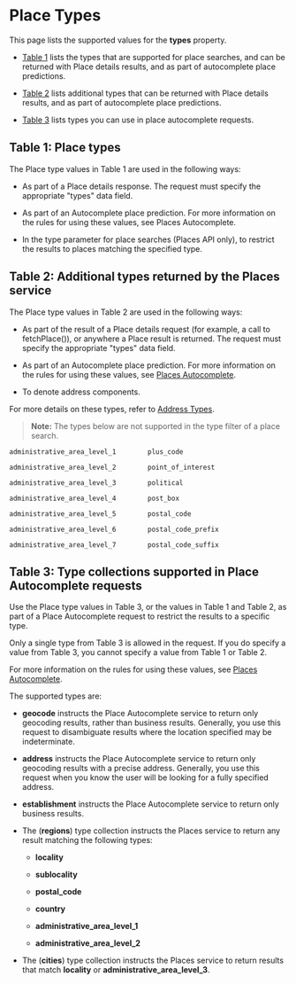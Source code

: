 # Place Types

This page lists the supported values for the **types** property.

* [Table 1](#Table-1-Place-types) lists the types that are supported for place searches, and can be returned with Place details results, and as part of autocomplete place predictions.

* [Table 2](#Table-2-Additional-types-returned-by-the-Places-service) lists additional types that can be returned with Place details results, and as part of autocomplete place predictions.

* [Table 3](#Table-3-Type-collections-supported-in-Place-Autocomplete-requests) lists types you can use in place autocomplete requests.


## Table 1: Place types

The Place type values in Table 1 are used in the following ways:

* As part of a Place details response. The request must specify the appropriate "types" data field.

* As part of an Autocomplete place prediction. For more information on the rules for using these values, see Places Autocomplete.

* In the type parameter for place searches (Places API only), to restrict the results to places matching the specified type.


## Table 2: Additional types returned by the Places service
The Place type values in Table 2 are used in the following ways:

  * As part of the result of a Place details request (for example, a call to fetchPlace()), or anywhere a Place result is returned. The request must specify the appropriate "types" data field.

  * As part of an Autocomplete place prediction. For more information on the rules for using these values, see [Places Autocomplete](./placeautocomplete.md).

  * To denote address components.

For more details on these types, refer to [Address Types](./geocoding.md#Address-types-and-address-component-types).

> **Note:** The types below are not supported in the type filter of a place search.

    administrative_area_level_1        plus_code 

    administrative_area_level_2        point_of_interest 

    administrative_area_level_3        political 

    administrative_area_level_4        post_box

    administrative_area_level_5        postal_code 

    administrative_area_level_6        postal_code_prefix 

    administrative_area_level_7        postal_code_suffix 


## Table 3: Type collections supported in Place Autocomplete requests
Use the Place type values in Table 3, or the values in Table 1 and Table 2, as part of a Place Autocomplete request to restrict the results to a specific type.

Only a single type from Table 3 is allowed in the request. If you do specify a value from Table 3, you cannot specify a value from Table 1 or Table 2.

For more information on the rules for using these values, see [Places Autocomplete](./placeautocomplete.md).

The supported types are:

  * **geocode** instructs the Place Autocomplete service to return only geocoding results, rather than business results. Generally, you use this request to disambiguate results where the location specified may be indeterminate.

  * **address** instructs the Place Autocomplete service to return only geocoding results with a precise address. Generally, you use this request when you know the user will be looking for a fully specified address.

  * **establishment** instructs the Place Autocomplete service to return only business results.

  * The (**regions**) type collection instructs the Places service to return any result matching the following types:

    * **locality**

    * **sublocality**

    * **postal_code**

    * **country**

    * **administrative_area_level_1**

    * **administrative_area_level_2**

  * The (**cities**) type collection instructs the Places service to return results that match **locality** or **administrative_area_level_3**.

